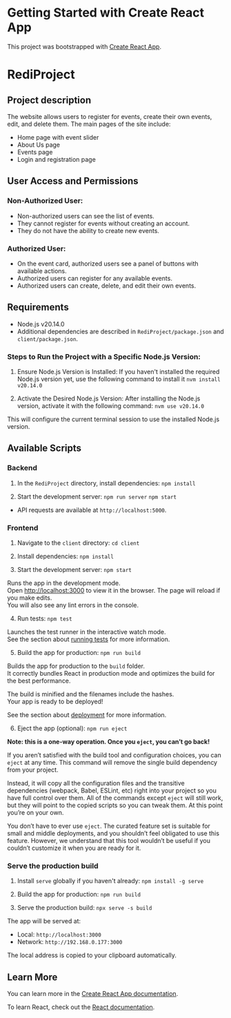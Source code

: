 # Getting Started with Create React App

This project was bootstrapped with [Create React App](https://github.com/facebook/create-react-app).

# RediProject

## Project description

The website allows users to register for events, create their own events, edit, and delete them.
The main pages of the site include:

- Home page with event slider
- About Us page
- Events page
- Login and registration page

## User Access and Permissions

### Non-Authorized User:

- Non-authorized users can see the list of events.
- They cannot register for events without creating an account.
- They do not have the ability to create new events.

### Authorized User:

- On the event card, authorized users see a panel of buttons with available actions.
- Authorized users can register for any available events.
- Authorized users can create, delete, and edit their own events.

## Requirements

- Node.js v20.14.0
- Additional dependencies are described in `RediProject/package.json` and `client/package.json`.

### Steps to Run the Project with a Specific Node.js Version:

1. Ensure Node.js Version is Installed:
   If you haven't installed the required Node.js version yet, use the following command to install it
   `nvm install v20.14.0`

2. Activate the Desired Node.js Version:
   After installing the Node.js version, activate it with the following command:
   `nvm use v20.14.0`

This will configure the current terminal session to use the installed Node.js version.

## Available Scripts

### Backend

1. In the `RediProject` directory, install dependencies:
   `npm install`

2. Start the development server:
   `npm run server`
   `npm start`

- API requests are available at `http://localhost:5000`.

### Frontend

1. Navigate to the `client` directory:
   `cd client`

2. Install dependencies:
   `npm install`

3. Start the development server:
   `npm start`

Runs the app in the development mode.\
Open [http://localhost:3000](http://localhost:3000) to view it in the browser.
The page will reload if you make edits.\
You will also see any lint errors in the console.

4. Run tests:
   `npm test`

Launches the test runner in the interactive watch mode.\
See the section about [running tests](https://facebook.github.io/create-react-app/docs/running-tests) for more information.

5. Build the app for production:
   `npm run build`

Builds the app for production to the `build` folder.\
It correctly bundles React in production mode and optimizes the build for the best performance.

The build is minified and the filenames include the hashes.\
Your app is ready to be deployed!

See the section about [deployment](https://facebook.github.io/create-react-app/docs/deployment) for more information.

6. Eject the app (optional):
   `npm run eject`

**Note: this is a one-way operation. Once you `eject`, you can’t go back!**

If you aren’t satisfied with the build tool and configuration choices, you can `eject` at any time. This command will remove the single build dependency from your project.

Instead, it will copy all the configuration files and the transitive dependencies (webpack, Babel, ESLint, etc) right into your project so you have full control over them. All of the commands except `eject` will still work, but they will point to the copied scripts so you can tweak them. At this point you’re on your own.

You don’t have to ever use `eject`. The curated feature set is suitable for small and middle deployments, and you shouldn’t feel obligated to use this feature. However, we understand that this tool wouldn’t be useful if you couldn’t customize it when you are ready for it.

### Serve the production build

1. Install `serve` globally if you haven't already:
   `npm install -g serve`

2. Build the app for production:
   `npm run build`

3. Serve the production build:
   `npx serve -s build`

The app will be served at:

- Local: `http://localhost:3000`
- Network: `http://192.168.0.177:3000`

The local address is copied to your clipboard automatically.

## Learn More

You can learn more in the [Create React App documentation](https://facebook.github.io/create-react-app/docs/getting-started).

To learn React, check out the [React documentation](https://reactjs.org/).

